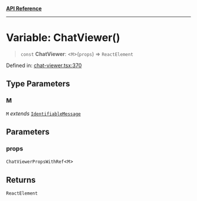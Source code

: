 [**API Reference**](../README.md)

***

# Variable: ChatViewer()

> `const` **ChatViewer**: \<`M`\>(`props`) => `ReactElement`

Defined in: [chat-viewer.tsx:370](https://github.com/wix-incubator/chat-viewer/blob/e96df3d365886b675050c785cc1263aee40928fe/lib/chat-viewer.tsx#L370)

## Type Parameters

### M

`M` *extends* [`IdentifiableMessage`](../type-aliases/IdentifiableMessage.md)

## Parameters

### props

`ChatViewerPropsWithRef`\<`M`\>

## Returns

`ReactElement`
